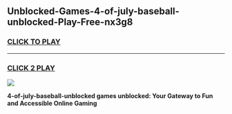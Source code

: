 
## Unblocked-Games-4-of-july-baseball-unblocked-Play-Free-nx3g8
<h3>
<a href="https://premium76.site?title=4-of-july-baseball-unblocked&ref=12A">CLICK TO PLAY</a></h3>
<hr>

<h3>
<a href="https://premium76.site?title=4-of-july-baseball-unblocked&ref=12A">CLICK 2 PLAY</a>
  
</h3>

<a href="https://premium76.site?title=4-of-july-baseball-unblocked&ref=12A"><img src="https://clearcache.store/games.png"></a>


**4-of-july-baseball-unblocked games unblocked: Your Gateway to Fun and Accessible Online Gaming**
